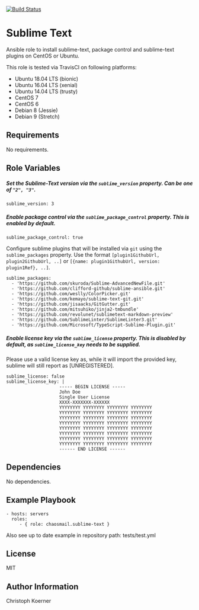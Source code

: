 [![Build Status](https://travis-ci.org/chaosmail/ansible-roles-sublime-text.svg?branch=master)](https://travis-ci.org/chaosmail/ansible-roles-sublime-text)

Sublime Text
============

Ansible role to install sublime-text, package control and sublime-text plugins on CentOS or Ubuntu.

This role is tested via TravisCI on following platforms:
- Ubuntu 18.04 LTS (bionic)
- Ubuntu 16.04 LTS (xenial)
- Ubuntu 14.04 LTS (trusty)
- CentOS 7
- CentOS 6
- Debian 8 (Jessie)
- Debian 9 (Stretch)

Requirements
------------

No requirements.

Role Variables
--------------

##### Set the Sublime-Text version via the `sublime_version` property. Can be one of `"2", "3"`.

    sublime_version: 3

##### Enable package control via the `sublime_package_control` property. This is enabled  by default.

    sublime_package_control: true

Configure sublime plugins that will be installed via `git` using the `sublime_packages` property. Use the format `[plugin1GithubUrl, plugin2GithubUrl, ..]` or `[{name: plugin1GithubUrl, version: plugin1Ref}, ..]`.

    sublime_packages:
      - 'https://github.com/skuroda/Sublime-AdvancedNewFile.git'
      - 'https://github.com/clifford-github/sublime-ansible.git'
      - 'https://github.com/weslly/ColorPicker.git'
      - 'https://github.com/kemayo/sublime-text-git.git'
      - 'https://github.com/jisaacks/GitGutter.git'
      - 'https://github.com/mitsuhiko/jinja2-tmbundle'
      - 'https://github.com/revolunet/sublimetext-markdown-preview'
      - 'https://github.com/SublimeLinter/SublimeLinter3.git'
      - 'https://github.com/Microsoft/TypeScript-Sublime-Plugin.git'

##### Enable license key via the `sublime_license` property. This is disabled by default, as `sublime_license_key` needs to be supplied.

Please use a valid license key as, while it will import the provided key, sublime will still report as [UNREGISTERED].

    sublime_license: false
    sublime_license_key: |
                        ----- BEGIN LICENSE -----
                        John Doe
                        Single User License
                        XXXX-XXXXXXX-XXXXXX
                        YYYYYYYY YYYYYYYY YYYYYYYY YYYYYYYY
                        YYYYYYYY YYYYYYYY YYYYYYYY YYYYYYYY
                        YYYYYYYY YYYYYYYY YYYYYYYY YYYYYYYY
                        YYYYYYYY YYYYYYYY YYYYYYYY YYYYYYYY
                        YYYYYYYY YYYYYYYY YYYYYYYY YYYYYYYY
                        YYYYYYYY YYYYYYYY YYYYYYYY YYYYYYYY
                        YYYYYYYY YYYYYYYY YYYYYYYY YYYYYYYY
                        YYYYYYYY YYYYYYYY YYYYYYYY YYYYYYYY
                        ------ END LICENSE ------


Dependencies
------------

No dependencies.

Example Playbook
----------------

    - hosts: servers
      roles:
         - { role: chaosmail.sublime-text }

Also see up to date example in repository path: tests/test.yml

License
-------

MIT

Author Information
------------------

Christoph Koerner
